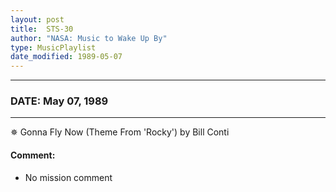 ```yaml
---
layout: post
title:  STS-30
author: "NASA: Music to Wake Up By"
type: MusicPlaylist
date_modified: 1989-05-07
---
```


----
### DATE: May 07, 1989
----
✵ Gonna Fly Now (Theme From 'Rocky') by Bill Conti

#### Comment:
* No mission comment
